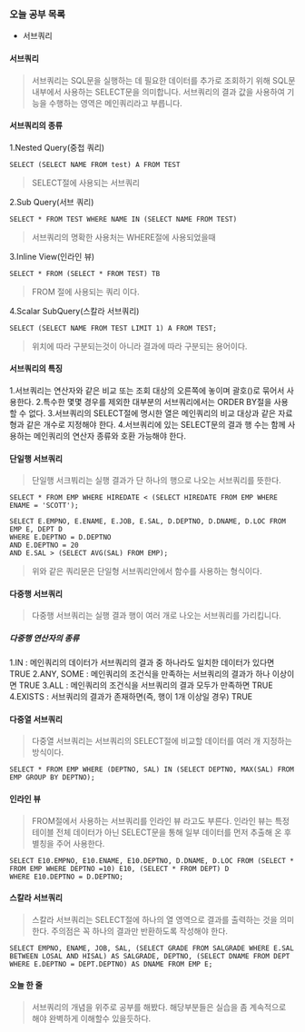 ### 오늘 공부 목록
- 서브쿼리

#### 서브쿼리
>서브쿼리는 SQL문을 실행하는 데 필요한 데이터를 추가로 조회하기 위해 SQL문 내부에서 사용하는 SELECT문을 의미합니다. 서브쿼리의 결과 값을 사용하여 기능을 수행하는 영역은 메인쿼리라고 부릅니다. 

#### 서브쿼리의 종류
1.Nested Query(중첩 쿼리)<br/>
```
SELECT (SELECT NAME FROM test) A FROM TEST
```
>SELECT절에 사용되는 서브쿼리

2.Sub Query(서브 쿼리)
```
SELECT * FROM TEST WHERE NAME IN (SELECT NAME FROM TEST)
```
>서브쿼리의 명확한 사용처는 WHERE절에 사용되었을때<br/>

3.Inline View(인라인 뷰)
```
SELECT * FROM (SELECT * FROM TEST) TB
```
>FROM 절에 사용되는 쿼리 이다.<br/>

4.Scalar SubQuery(스칼라 서브쿼리)
```
SELECT (SELECT NAME FROM TEST LIMIT 1) A FROM TEST;
```
>위치에 따라 구분되는것이 아니라 결과에 따라 구분되는 용어이다.<br/>

#### 서브쿼리의 특징
1.서브쿼리는 연산자와 같은 비교 또는 조회 대상의 오른쪽에 놓이며 괄호()로 묶어서 사용한다.
2.특수한 몇몇 경우를 제외한 대부분의 서브쿼리에서는 ORDER BY절을 사용할 수 없다.
3.서브쿼리의 SELECT절에 명시한 열은 메인쿼리의 비교 대상과 같은 자료형과 같은 개수로 지정해야 한다.
4.서브쿼리에 있는 SELECT문의 결과 행 수는 함께 사용하는 메인쿼리의 연산자 종류와 호환 가능해야 한다.

#### 단일행 서브쿼리
>단일행 서크붜리는 실행 결과가 단 하나의 행으로 나오는 서브쿼리를 뜻한다.
```
SELECT * FROM EMP WHERE HIREDATE < (SELECT HIREDATE FROM EMP WHERE ENAME = 'SCOTT');
```
```
SELECT E.EMPNO, E.ENAME, E.JOB, E.SAL, D.DEPTNO, D.DNAME, D.LOC FROM EMP E, DEPT D
WHERE E.DEPTNO = D.DEPTNO
AND E.DEPTNO = 20
AND E.SAL > (SELECT AVG(SAL) FROM EMP);
```
>위와 같은 쿼리문은 단일형 서브쿼리안에서 함수를 사용하는 형식이다.

#### 다중행 서브쿼리
>다중행 서브쿼리는 실행 결과 행이 여러 개로 나오는 서브쿼리를 가리킵니다.

##### 다중행 연산자의 종류
1.IN : 메인쿼리의 데이터가 서브쿼리의 결과 중 하나라도 일치한 데이터가 있다면 TRUE
2.ANY, SOME : 메인쿼리의 조건식을 만족하는 서브쿼리의 결과가 하나 이상이면 TRUE
3.ALL : 메인쿼리의 조건식을 서브쿼리의 결과 모두가 만족하면 TRUE
4.EXISTS : 서브쿼리의 결과가 존재하면(즉, 행이 1개 이상일 경우) TRUE

#### 다중열 서브쿼리
>다중열 서브쿼리는 서브쿼리의 SELECT절에 비교할 데이터를 여러 개 지정하는 방식이다. 
```
SELECT * FROM EMP WHERE (DEPTNO, SAL) IN (SELECT DEPTNO, MAX(SAL) FROM EMP GROUP BY DEPTNO);
```

#### 인라인 뷰
>FROM절에서 사용하는 서브쿼리를 인라인 뷰 라고도 부른다. 인라인 뷰는 특정 테이블 전체 데이터가 아닌 SELECT문을 통해 일부 데이터를 먼저 추출해 온 후 별칭을 주어 사용한다.
```
SELECT E10.EMPNO, E10.ENAME, E10.DEPTNO, D.DNAME, D.LOC FROM (SELECT * FROM EMP WHERE DEPTNO =10) E10, (SELECT * FROM DEPT) D
WHERE E10.DEPTNO = D.DEPTNO;
```

#### 스칼라 서브쿼리
>스칼라 서브쿼리는 SELECT절에 하나의 열 영역으로 결과를 출력하는 것을 의미한다. 주의점은 꼭 하나의 결과만 반환하도록 작성해야 한다.
```
SELECT EMPNO, ENAME, JOB, SAL, (SELECT GRADE FROM SALGRADE WHERE E.SAL BETWEEN LOSAL AND HISAL) AS SALGRADE, DEPTNO, (SELECT DNAME FROM DEPT WHERE E.DEPTNO = DEPT.DEPTNO) AS DNAME FROM EMP E;
```

#### 오늘 한 줄
>서브쿼리의 개념을 위주로 공부를 해봤다. 해당부분들은 실습을 좀 계속적으로 해야 완벽하게 이해할수 있을듯하다.
